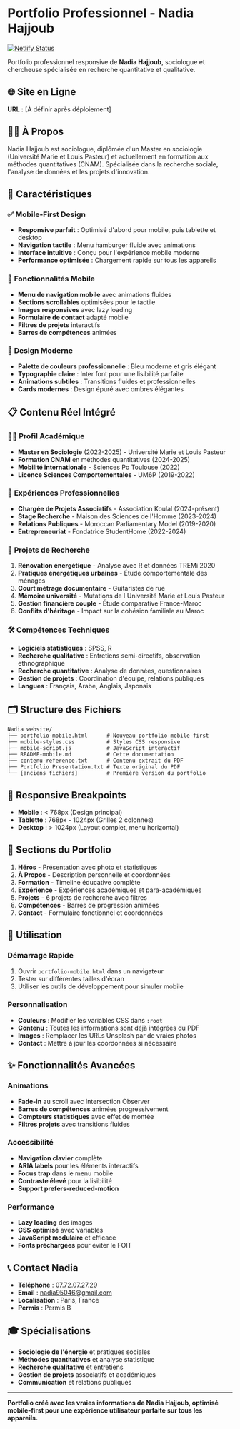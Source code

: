 # Portfolio Professionnel - Nadia Hajjoub

[![Netlify Status](https://api.netlify.com/api/v1/badges/YOUR-SITE-ID/deploy-status.svg)](https://app.netlify.com/sites/YOUR-SITE-NAME/deploys)

Portfolio professionnel responsive de **Nadia Hajjoub**, sociologue et chercheuse spécialisée en recherche quantitative et qualitative.

## 🌐 Site en Ligne
**URL :** [À définir après déploiement]

## 👩‍🎓 À Propos
Nadia Hajjoub est sociologue, diplômée d'un Master en sociologie (Université Marie et Louis Pasteur) et actuellement en formation aux méthodes quantitatives (CNAM). Spécialisée dans la recherche sociale, l'analyse de données et les projets d'innovation.

## 🚀 Caractéristiques

### ✅ **Mobile-First Design**
- **Responsive parfait** : Optimisé d'abord pour mobile, puis tablette et desktop
- **Navigation tactile** : Menu hamburger fluide avec animations
- **Interface intuitive** : Conçu pour l'expérience mobile moderne
- **Performance optimisée** : Chargement rapide sur tous les appareils

### 📱 **Fonctionnalités Mobile**
- **Menu de navigation mobile** avec animations fluides
- **Sections scrollables** optimisées pour le tactile
- **Images responsives** avec lazy loading
- **Formulaire de contact** adapté mobile
- **Filtres de projets** interactifs
- **Barres de compétences** animées

### 🎨 **Design Moderne**
- **Palette de couleurs professionnelle** : Bleu moderne et gris élégant
- **Typographie claire** : Inter font pour une lisibilité parfaite
- **Animations subtiles** : Transitions fluides et professionnelles
- **Cards modernes** : Design épuré avec ombres élégantes

## 📋 **Contenu Réel Intégré**

### 👩‍🎓 **Profil Académique**
- **Master en Sociologie** (2022-2025) - Université Marie et Louis Pasteur
- **Formation CNAM** en méthodes quantitatives (2024-2025)
- **Mobilité internationale** - Sciences Po Toulouse (2022)
- **Licence Sciences Comportementales** - UM6P (2019-2022)

### 💼 **Expériences Professionnelles**
- **Chargée de Projets Associatifs** - Association Koulal (2024-présent)
- **Stage Recherche** - Maison des Sciences de l'Homme (2023-2024)
- **Relations Publiques** - Moroccan Parliamentary Model (2019-2020)
- **Entrepreneuriat** - Fondatrice StudentHome (2022-2024)

### 🔬 **Projets de Recherche**
1. **Rénovation énergétique** - Analyse avec R et données TREMi 2020
2. **Pratiques énergétiques urbaines** - Étude comportementale des ménages
3. **Court métrage documentaire** - Guitaristes de rue
4. **Mémoire université** - Mutations de l'Université Marie et Louis Pasteur
5. **Gestion financière couple** - Étude comparative France-Maroc
6. **Conflits d'héritage** - Impact sur la cohésion familiale au Maroc

### 🛠️ **Compétences Techniques**
- **Logiciels statistiques** : SPSS, R
- **Recherche qualitative** : Entretiens semi-directifs, observation ethnographique
- **Recherche quantitative** : Analyse de données, questionnaires
- **Gestion de projets** : Coordination d'équipe, relations publiques
- **Langues** : Français, Arabe, Anglais, Japonais

## 🗂️ **Structure des Fichiers**

```
Nadia website/
├── portfolio-mobile.html      # Nouveau portfolio mobile-first
├── mobile-styles.css          # Styles CSS responsive
├── mobile-script.js           # JavaScript interactif
├── README-mobile.md           # Cette documentation
├── contenu-reference.txt      # Contenu extrait du PDF
├── Portfolio Presentation.txt # Texte original du PDF
└── [anciens fichiers]         # Première version du portfolio
```

## 📱 **Responsive Breakpoints**

- **Mobile** : < 768px (Design principal)
- **Tablette** : 768px - 1024px (Grilles 2 colonnes)
- **Desktop** : > 1024px (Layout complet, menu horizontal)

## 🎯 **Sections du Portfolio**

1. **Héros** - Présentation avec photo et statistiques
2. **À Propos** - Description personnelle et coordonnées
3. **Formation** - Timeline éducative complète
4. **Expérience** - Expériences académiques et para-académiques
5. **Projets** - 6 projets de recherche avec filtres
6. **Compétences** - Barres de progression animées
7. **Contact** - Formulaire fonctionnel et coordonnées

## 🚀 **Utilisation**

### **Démarrage Rapide**
1. Ouvrir `portfolio-mobile.html` dans un navigateur
2. Tester sur différentes tailles d'écran
3. Utiliser les outils de développement pour simuler mobile

### **Personnalisation**
- **Couleurs** : Modifier les variables CSS dans `:root`
- **Contenu** : Toutes les informations sont déjà intégrées du PDF
- **Images** : Remplacer les URLs Unsplash par de vraies photos
- **Contact** : Mettre à jour les coordonnées si nécessaire

## ✨ **Fonctionnalités Avancées**

### **Animations**
- **Fade-in** au scroll avec Intersection Observer
- **Barres de compétences** animées progressivement
- **Compteurs statistiques** avec effet de montée
- **Filtres projets** avec transitions fluides

### **Accessibilité**
- **Navigation clavier** complète
- **ARIA labels** pour les éléments interactifs
- **Focus trap** dans le menu mobile
- **Contraste élevé** pour la lisibilité
- **Support prefers-reduced-motion**

### **Performance**
- **Lazy loading** des images
- **CSS optimisé** avec variables
- **JavaScript modulaire** et efficace
- **Fonts préchargées** pour éviter le FOIT

## 📞 **Contact Nadia**

- **Téléphone** : 07.72.07.27.29
- **Email** : nadia95046@gmail.com
- **Localisation** : Paris, France
- **Permis** : Permis B

## 🎓 **Spécialisations**

- **Sociologie de l'énergie** et pratiques sociales
- **Méthodes quantitatives** et analyse statistique
- **Recherche qualitative** et entretiens
- **Gestion de projets** associatifs et académiques
- **Communication** et relations publiques

---

**Portfolio créé avec les vraies informations de Nadia Hajjoub, optimisé mobile-first pour une expérience utilisateur parfaite sur tous les appareils.**
